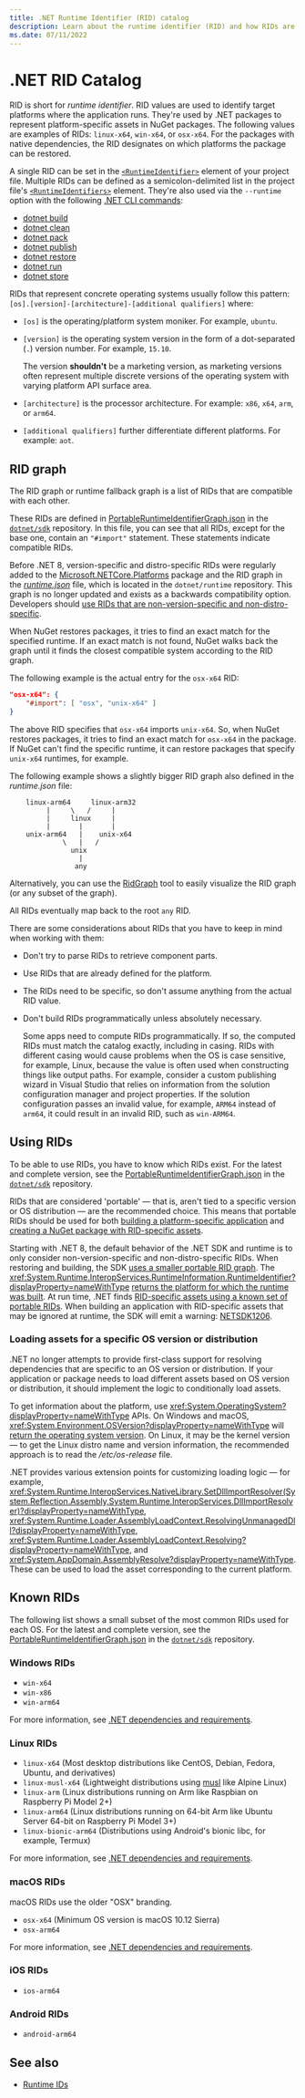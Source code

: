 ```yaml
---
title: .NET Runtime Identifier (RID) catalog
description: Learn about the runtime identifier (RID) and how RIDs are used in .NET.
ms.date: 07/11/2022
---
```

# .NET RID Catalog

RID is short for *runtime identifier*. RID values are used to identify target platforms where the application runs.
They're used by .NET packages to represent platform-specific assets in NuGet packages. The following values are examples of RIDs: `linux-x64`, `win-x64`, or `osx-x64`.
For the packages with native dependencies, the RID designates on which platforms the package can be restored.

A single RID can be set in the [`<RuntimeIdentifier>`](project-sdk/msbuild-props.md#runtimeidentifier) element of your project file. Multiple RIDs can be defined as a semicolon-delimited list in the project file's [`<RuntimeIdentifiers>`](project-sdk/msbuild-props.md#runtimeidentifiers) element. They're also used via the `--runtime` option with the following [.NET CLI commands](./tools/index.md):

- [dotnet build](./tools/dotnet-build.md)
- [dotnet clean](./tools/dotnet-clean.md)
- [dotnet pack](./tools/dotnet-pack.md)
- [dotnet publish](./tools/dotnet-publish.md)
- [dotnet restore](./tools/dotnet-restore.md)
- [dotnet run](./tools/dotnet-run.md)
- [dotnet store](./tools/dotnet-store.md)

RIDs that represent concrete operating systems usually follow this pattern: `[os].[version]-[architecture]-[additional qualifiers]` where:

- `[os]` is the operating/platform system moniker. For example, `ubuntu`.

- `[version]` is the operating system version in the form of a dot-separated (`.`) version number. For example, `15.10`.

  The version **shouldn't** be a marketing version, as marketing versions often represent multiple discrete versions of the operating system with varying platform API surface area.

- `[architecture]` is the processor architecture. For example: `x86`, `x64`, `arm`, or `arm64`.

- `[additional qualifiers]` further differentiate different platforms. For example: `aot`.

## RID graph

The RID graph or runtime fallback graph is a list of RIDs that are compatible with each other.

These RIDs are defined in [PortableRuntimeIdentifierGraph.json](https://github.com/dotnet/sdk/blob/main/src/Layout/redist/PortableRuntimeIdentifierGraph.json) in the [`dotnet/sdk`](https://github.com/dotnet/sdk) repository. In this file, you can see that all RIDs, except for the base one, contain an `"#import"` statement. These statements indicate compatible RIDs.

Before .NET 8, version-specific and distro-specific RIDs were regularly added to the [Microsoft.NETCore.Platforms](https://www.nuget.org/packages/Microsoft.NETCore.Platforms/) package and the RID graph in the [*runtime.json*](https://github.com/dotnet/runtime/blob/main/src/libraries/Microsoft.NETCore.Platforms/src/runtime.json) file, which is located in the `dotnet/runtime` repository. This graph is no longer updated and exists as a backwards compatibility option. Developers should [use RIDs that are non-version-specific and non-distro-specific](#using-rids).

When NuGet restores packages, it tries to find an exact match for the specified runtime.
If an exact match is not found, NuGet walks back the graph until it finds the closest compatible system according to the RID graph.

The following example is the actual entry for the `osx-x64` RID:

```json
"osx-x64": {
    "#import": [ "osx", "unix-x64" ]
}
```

The above RID specifies that `osx-x64` imports `unix-x64`. So, when NuGet restores packages, it tries to find an exact match for  `osx-x64` in the package. If NuGet can't find the specific runtime, it can restore packages that specify `unix-x64` runtimes, for example.

The following example shows a slightly bigger RID graph also defined in the *runtime.json*  file:

```
    linux-arm64     linux-arm32
         |     \   /     |
         |     linux     |
         |       |       |
    unix-arm64   |    unix-x64
             \   |   /
               unix
                 |
                any
```

Alternatively, you can use the [RidGraph](https://github.com/0xced/RidGraph) tool to easily visualize the RID graph (or any subset of the graph).

All RIDs eventually map back to the root `any` RID.

There are some considerations about RIDs that you have to keep in mind when working with them:

- Don't try to parse RIDs to retrieve component parts.
- Use RIDs that are already defined for the platform.
- The RIDs need to be specific, so don't assume anything from the actual RID value.
- Don't build RIDs programmatically unless absolutely necessary.

  Some apps need to compute RIDs programmatically. If so, the computed RIDs must match the catalog exactly, including in casing. RIDs with different casing would cause problems when the OS is case sensitive, for example, Linux, because the value is often used when constructing things like output paths. For example, consider a custom publishing wizard in Visual Studio that relies on information from the solution configuration manager and project properties. If the solution configuration passes an invalid value, for example, `ARM64` instead of `arm64`, it could result in an invalid RID, such as `win-ARM64`.

## Using RIDs

To be able to use RIDs, you have to know which RIDs exist. For the latest and complete version, see the [PortableRuntimeIdentifierGraph.json](https://github.com/dotnet/sdk/blob/main/src/Layout/redist/PortableRuntimeIdentifierGraph.json) in the [`dotnet/sdk`](https://github.com/dotnet/sdk) repository.

RIDs that are considered 'portable' &mdash; that is, aren't tied to a specific version or OS distribution &mdash; are the recommended choice. This means that portable RIDs should be used for both [building a platform-specific application](./deploying/index.md#platform-specific-and-framework-dependent) and [creating a NuGet package with RID-specific assets](/nuget/create-packages/supporting-multiple-target-frameworks#architecture-specific-folders).

Starting with .NET 8, the default behavior of the .NET SDK and runtime is to only consider non-version-specific and non-distro-specific RIDs. When restoring and building, the SDK [uses a smaller portable RID graph](./compatibility/sdk/8.0/rid-graph.md). The <xref:System.Runtime.InteropServices.RuntimeInformation.RuntimeIdentifier?displayProperty=nameWithType> [returns the platform for which the runtime was built](./compatibility/core-libraries/8.0/runtimeidentifier.md). At run time, .NET finds [RID-specific assets using a known set of portable RIDs](./compatibility/deployment/8.0/rid-asset-list.md). When building an application with RID-specific assets that may be ignored at runtime, the SDK will emit a warning: [NETSDK1206](./tools/sdk-errors/netsdk1206.md).

### Loading assets for a specific OS version or distribution

.NET no longer attempts to provide first-class support for resolving dependencies that are specific to an OS version or distribution. If your application or package needs to load different assets based on OS version or distribution, it should implement the logic to conditionally load assets.

To get information about the platform, use <xref:System.OperatingSystem?displayProperty=nameWithType> APIs. On Windows and macOS, <xref:System.Environment.OSVersion?displayProperty=nameWithType> will [return the operating system version](./compatibility/core-libraries/5.0/environment-osversion-returns-correct-version.md). On Linux, it may be the kernel version &mdash; to get the Linux distro name and version information, the recommended approach is to read the */etc/os-release* file.

.NET provides various extension points for customizing loading logic &mdash; for example, <xref:System.Runtime.InteropServices.NativeLibrary.SetDllImportResolver(System.Reflection.Assembly,System.Runtime.InteropServices.DllImportResolver)?displayProperty=nameWithType>, <xref:System.Runtime.Loader.AssemblyLoadContext.ResolvingUnmanagedDll?displayProperty=nameWithType>, <xref:System.Runtime.Loader.AssemblyLoadContext.Resolving?displayProperty=nameWithType>, and <xref:System.AppDomain.AssemblyResolve?displayProperty=nameWithType>. These can be used to load the asset corresponding to the current platform.

## Known RIDs

The following list shows a small subset of the most common RIDs used for each OS. For the latest and complete version, see the [PortableRuntimeIdentifierGraph.json](https://github.com/dotnet/sdk/blob/main/src/Layout/redist/PortableRuntimeIdentifierGraph.json) in the [`dotnet/sdk`](https://github.com/dotnet/sdk) repository.

### Windows RIDs

- `win-x64`
- `win-x86`
- `win-arm64`

For more information, see [.NET dependencies and requirements](./install/windows.md#dependencies).

### Linux RIDs

- `linux-x64` (Most desktop distributions like CentOS, Debian, Fedora, Ubuntu, and derivatives)
- `linux-musl-x64` (Lightweight distributions using [musl](https://wiki.musl-libc.org/projects-using-musl.html) like Alpine Linux)
- `linux-arm` (Linux distributions running on Arm like Raspbian on Raspberry Pi Model 2+)
- `linux-arm64` (Linux distributions running on 64-bit Arm like Ubuntu Server 64-bit on Raspberry Pi Model 3+)
- `linux-bionic-arm64` (Distributions using Android's bionic libc, for example, Termux)

For more information, see [.NET dependencies and requirements](./install/linux.md).

### macOS RIDs

macOS RIDs use the older "OSX" branding.

- `osx-x64` (Minimum OS version is macOS 10.12 Sierra)
- `osx-arm64`

For more information, see [.NET dependencies and requirements](./install/macos.md).

### iOS RIDs

- `ios-arm64`

### Android RIDs

- `android-arm64`

## See also

- [Runtime IDs](https://github.com/dotnet/runtime/blob/main/src/libraries/Microsoft.NETCore.Platforms/readme.md)
